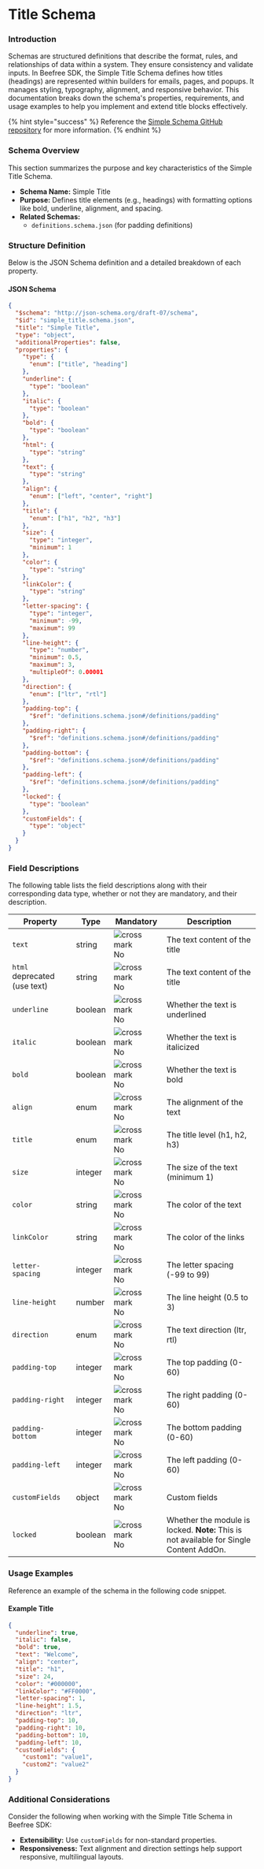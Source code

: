 # Title Schema

### Introduction

Schemas are structured definitions that describe the format, rules, and relationships of data within a system. They ensure consistency and validate inputs. In Beefree SDK, the Simple Title Schema defines how titles (headings) are represented within builders for emails, pages, and popups. It manages styling, typography, alignment, and responsive behavior. This documentation breaks down the schema's properties, requirements, and usage examples to help you implement and extend title blocks effectively.

{% hint style="success" %}
Reference the [Simple Schema GitHub repository](https://github.com/BeefreeSDK/beefree-sdk-simple-schema/tree/main) for more information.
{% endhint %}

### Schema Overview

This section summarizes the purpose and key characteristics of the Simple Title Schema.

* **Schema Name:** Simple Title
* **Purpose:** Defines title elements (e.g., headings) with formatting options like bold, underline, alignment, and spacing.
* **Related Schemas:**
  * `definitions.schema.json` (for padding definitions)

### Structure Definition

Below is the JSON Schema definition and a detailed breakdown of each property.

#### JSON Schema

```json
{
  "$schema": "http://json-schema.org/draft-07/schema",
  "$id": "simple_title.schema.json",
  "title": "Simple Title",
  "type": "object",
  "additionalProperties": false,
  "properties": {
    "type": {
      "enum": ["title", "heading"]
    },
    "underline": {
      "type": "boolean"
    },
    "italic": {
      "type": "boolean"
    },
    "bold": {
      "type": "boolean"
    },
    "html": {
      "type": "string"
    },
    "text": {
      "type": "string"
    },
    "align": {
      "enum": ["left", "center", "right"]
    },
    "title": {
      "enum": ["h1", "h2", "h3"]
    },
    "size": {
      "type": "integer",
      "minimum": 1
    },
    "color": {
      "type": "string"
    },
    "linkColor": {
      "type": "string"
    },
    "letter-spacing": {
      "type": "integer",
      "minimum": -99,
      "maximum": 99
    },
    "line-height": {
      "type": "number",
      "minimum": 0.5,
      "maximum": 3,
      "multipleOf": 0.00001
    },
    "direction": {
      "enum": ["ltr", "rtl"]
    },
    "padding-top": {
      "$ref": "definitions.schema.json#/definitions/padding"
    },
    "padding-right": {
      "$ref": "definitions.schema.json#/definitions/padding"
    },
    "padding-bottom": {
      "$ref": "definitions.schema.json#/definitions/padding"
    },
    "padding-left": {
      "$ref": "definitions.schema.json#/definitions/padding"
    },
    "locked": {
      "type": "boolean"
    },
    "customFields": {
      "type": "object"
    }
  }
}
```

### Field Descriptions

The following table lists the field descriptions along with their corresponding data type, whether or not they are mandatory, and their description.

| Property                     | Type    | Mandatory                                                                                                                                       | Description                                                                             |
| ---------------------------- | ------- | ----------------------------------------------------------------------------------------------------------------------------------------------- | --------------------------------------------------------------------------------------- |
| `text`                       | string  | ![cross mark](https://pf-emoji-service--cdn.us-east-1.prod.public.atl-paas.net/standard/ef8b0642-7523-4e13-9fd3-01b65648acf6/32x32/274c.png) No | The text content of the title                                                           |
| `html` deprecated (use text) | string  | ![cross mark](https://pf-emoji-service--cdn.us-east-1.prod.public.atl-paas.net/standard/ef8b0642-7523-4e13-9fd3-01b65648acf6/32x32/274c.png) No | The text content of the title                                                           |
| `underline`                  | boolean | ![cross mark](https://pf-emoji-service--cdn.us-east-1.prod.public.atl-paas.net/standard/ef8b0642-7523-4e13-9fd3-01b65648acf6/32x32/274c.png) No | Whether the text is underlined                                                          |
| `italic`                     | boolean | ![cross mark](https://pf-emoji-service--cdn.us-east-1.prod.public.atl-paas.net/standard/ef8b0642-7523-4e13-9fd3-01b65648acf6/32x32/274c.png) No | Whether the text is italicized                                                          |
| `bold`                       | boolean | ![cross mark](https://pf-emoji-service--cdn.us-east-1.prod.public.atl-paas.net/standard/ef8b0642-7523-4e13-9fd3-01b65648acf6/32x32/274c.png) No | Whether the text is bold                                                                |
| `align`                      | enum    | ![cross mark](https://pf-emoji-service--cdn.us-east-1.prod.public.atl-paas.net/standard/ef8b0642-7523-4e13-9fd3-01b65648acf6/32x32/274c.png) No | The alignment of the text                                                               |
| `title`                      | enum    | ![cross mark](https://pf-emoji-service--cdn.us-east-1.prod.public.atl-paas.net/standard/ef8b0642-7523-4e13-9fd3-01b65648acf6/32x32/274c.png) No | The title level (h1, h2, h3)                                                            |
| `size`                       | integer | ![cross mark](https://pf-emoji-service--cdn.us-east-1.prod.public.atl-paas.net/standard/ef8b0642-7523-4e13-9fd3-01b65648acf6/32x32/274c.png) No | The size of the text (minimum 1)                                                        |
| `color`                      | string  | ![cross mark](https://pf-emoji-service--cdn.us-east-1.prod.public.atl-paas.net/standard/ef8b0642-7523-4e13-9fd3-01b65648acf6/32x32/274c.png) No | The color of the text                                                                   |
| `linkColor`                  | string  | ![cross mark](https://pf-emoji-service--cdn.us-east-1.prod.public.atl-paas.net/standard/ef8b0642-7523-4e13-9fd3-01b65648acf6/32x32/274c.png) No | The color of the links                                                                  |
| `letter-spacing`             | integer | ![cross mark](https://pf-emoji-service--cdn.us-east-1.prod.public.atl-paas.net/standard/ef8b0642-7523-4e13-9fd3-01b65648acf6/32x32/274c.png) No | The letter spacing (-99 to 99)                                                          |
| `line-height`                | number  | ![cross mark](https://pf-emoji-service--cdn.us-east-1.prod.public.atl-paas.net/standard/ef8b0642-7523-4e13-9fd3-01b65648acf6/32x32/274c.png) No | The line height (0.5 to 3)                                                              |
| `direction`                  | enum    | ![cross mark](https://pf-emoji-service--cdn.us-east-1.prod.public.atl-paas.net/standard/ef8b0642-7523-4e13-9fd3-01b65648acf6/32x32/274c.png) No | The text direction (ltr, rtl)                                                           |
| `padding-top`                | integer | ![cross mark](https://pf-emoji-service--cdn.us-east-1.prod.public.atl-paas.net/standard/ef8b0642-7523-4e13-9fd3-01b65648acf6/32x32/274c.png) No | The top padding (0-60)                                                                  |
| `padding-right`              | integer | ![cross mark](https://pf-emoji-service--cdn.us-east-1.prod.public.atl-paas.net/standard/ef8b0642-7523-4e13-9fd3-01b65648acf6/32x32/274c.png) No | The right padding (0-60)                                                                |
| `padding-bottom`             | integer | ![cross mark](https://pf-emoji-service--cdn.us-east-1.prod.public.atl-paas.net/standard/ef8b0642-7523-4e13-9fd3-01b65648acf6/32x32/274c.png) No | The bottom padding (0-60)                                                               |
| `padding-left`               | integer | ![cross mark](https://pf-emoji-service--cdn.us-east-1.prod.public.atl-paas.net/standard/ef8b0642-7523-4e13-9fd3-01b65648acf6/32x32/274c.png) No | The left padding (0-60)                                                                 |
| `customFields`               | object  | ![cross mark](https://pf-emoji-service--cdn.us-east-1.prod.public.atl-paas.net/standard/ef8b0642-7523-4e13-9fd3-01b65648acf6/32x32/274c.png) No | Custom fields                                                                           |
| `locked`                     | boolean | ![cross mark](https://pf-emoji-service--cdn.us-east-1.prod.public.atl-paas.net/standard/ef8b0642-7523-4e13-9fd3-01b65648acf6/32x32/274c.png) No | Whether the module is locked. **Note:** This is not available for Single Content AddOn. |

### Usage Examples

Reference an example of the schema in the following code snippet.

#### Example Title

```json
{
  "underline": true,
  "italic": false,
  "bold": true,
  "text": "Welcome",
  "align": "center",
  "title": "h1",
  "size": 24,
  "color": "#000000",
  "linkColor": "#FF0000",
  "letter-spacing": 1,
  "line-height": 1.5,
  "direction": "ltr",
  "padding-top": 10,
  "padding-right": 10,
  "padding-bottom": 10,
  "padding-left": 10,
  "customFields": {
    "custom1": "value1",
    "custom2": "value2"
  }
}
```

### Additional Considerations

Consider the following when working with the Simple Title Schema in Beefree SDK:

* **Extensibility:** Use `customFields` for non-standard properties.
* **Responsiveness:** Text alignment and direction settings help support responsive, multilingual layouts.
